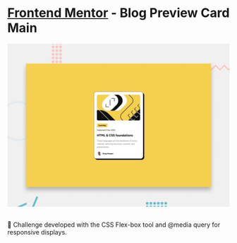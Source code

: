 # <a href="https://www.frontendmentor.io/home">Frontend Mentor</a> - Blog Preview Card Main 

![Design preview for the Blog Preview Card Main coding challenge](./design/desktop-preview.jpg)

##
👋 Challenge developed with the CSS Flex-box tool and @media query for responsive displays.